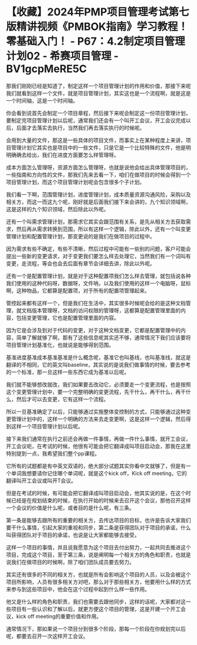 # 【收藏】2024年PMP项目管理考试第七版精讲视频《PMBOK指南》学习教程！零基础入门！ - P67：4.2制定项目管理计划02 - 希赛项目管理 - BV1gcpMeRE5C

那我们刚刚已经是知道了，制定这样一个项目管理计划的作用和价值，那接下来呢我们就看到这样一个文件，就是项目管理计划，其实这也是一个流程啊，就是这是一个时间轴，这是一个时间轴。

你会看到说首先会制定一个项目章程，然后接下来呢会制定这一份项目管理计划，要制定完项目管理计划以后呢，通常我们还会有一个叫开工会议，开工会议完成以后，后面才去落实去执行，当然我们再去落实执行的时候呢。

会用到大量的文件，那这是一些具体的项目文件，而事实上在某种程度上来讲，项目管理计划它其实也是项目中的一些文件，只是它是一个比较特殊的文件，他是明明确确去给出，我们在进度方面要怎么样管理呀。

成本方面怎么管理呀，资源方面怎么管理呀，也就是说他会给出具体管理项目的，一些指南和方向性的文件，那我们先来去看一下，咱们在做项目的时候会得到一个项目管理计划，而这个项目管理计划呢会包含很多个子计划。

我们看一下啊，范围管理计划，进度管理计划，成本质量资源沟通风险，采购以及相关方，而这一而这九个呢，刚好就是后面我们接下来会讲的，九个知识领域啊，这是这样的九个知识领域，然后除此以外呢。

还有一个叫需求管理计划，那需求它其实会跟范围有关系，是先从相关方去获取需求，然后再从需求转换到范围，所以有这样一个逻辑，除此以外，还有一个叫变更管理计划和配置管理计划，那变更说的是我们在做项目的过程中。

因为需求有些不确定，有些不清晰，然后过程中可能有一些别的问题，客户可能会提出一些新的变更请求，对于变更我们要怎么样去处理它，当然我们有一个词叫有变更，走流程，等会也会去后面有章节会详细去讲，除此以外呢。

还有一个是配置管理计划，就是对于这种配置项我们怎么样去管理，就包括说各种我们使用的这种代码呀，数据呀，文件呐，以及我们使用的这样一个电脑呀，鼠标啊，这种物品，它都算是配置项，对于所有的配置项管理起来。

管控起来都有这样一个，但是我们在生活中，其实很多时候呢会给的是这种文档管理，就文档版本管理呀，文档的访问权限的管理呀，这都算是配置管理里面的内容，包括变更管理，它也是配置管理里面的内容。

因为它是会涉及到对于代码的变更，对于这种文档变更，它都是配置管理中的内容，简单了解就够了啊，那有了这些信息呢其实还不够，通常情况下我们应该要将项目管理计划基准化，也就说是能够得到范围。

基准进度基准成本基准基准是什么概念呢，基准它也叫基线，也叫基准线，就这是翻译的不相同，它的英文叫baseline，其实说的是说我们做事情的时候，要去参考的一个标准，那一旦这样一些东西它成为基准以后呢。

我们就不能够想改就改，我们如果要去改动它，必须要走一个变更流程，也是按照这个变更管理计划中，要一个完整明确的变更流程，先干什么，再干什么，再干什么，然后才可以去变更，它有这样一个流程。

所以一旦基准确定了以后，只能够通过实施整体变控制的方式，只能够通过这种变更管理计划中的，这样一个明确的方法来去走变更啊，这是这样一个逻辑，然后得到这样一个项目管理计划以后呢。

接下来我们通常在执行之前还会再做一件事情，再做一件什么事情，就开工会议，开工会议呃，在考试的时候，他很有可能会把它翻译成叫项目启动会，那我在这里特别提到一点，我希望我们整个pp课程。

它所有的试题都是有中英文双语的，绝大部分试题其实你看中文就够了，但是有一个单词我想要请你记住哪个单词呢，就是这个kick off，Kick off meeting，它的翻译叫开工会议或叫开T会议。

但是在考试的时候，有可能会把它翻译成叫项目启动会，他其实说的是，在这个时候已经是在规划结束的时候，在执行开始的时候来去召开这个会议，那他召开这样一个会议的价值是什么呢，或者目的是什么呢，有三条。

第一条是能够去跟所有的重要的相关方，去传达项目的目标，也许是告诉大家我们要干什么事情，引起大家的重视和同步，第二条是获得团队对于项目的承诺，什么叫获得团队对于项目的承诺，也说是让大家都能够去接受。

这样一个项目的事情，并且说我愿意为这个项目去付出努力，一起共同去推进这个项目，完成这个项目，至于第三条，说是阐明每一个相关方的角色和职责，也就是说我们在做项目的时候啊，除了咱们团队成员要去努力。

其实还有很多的不同的相关方，也就是所有会影响这个项目的人员，以及会被这个项目所影响，人员有很多相关方对吧，那么对于那些相关方，他要用什么样的方式来参与到这些项目中，他会在这个过程中起到什么样一些作用。

他又是什么样的角色和职责，我们也需要去跟他同步，这样的话呢，大家都对这一些项目有一些认识和了解以后，就更方便这个项目的管理，这是开建一个开工会议，kick off meeting的重要价值和作用。

通常情况下，那如果说一个项目分到很多个阶段，那每一个阶段在你规划完以后呢，都要去召开一次这样开工会议。

